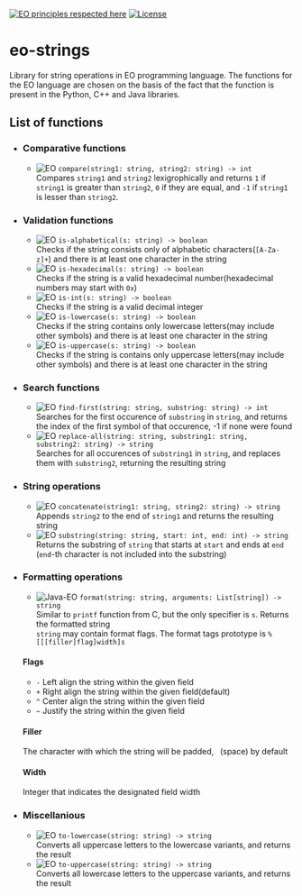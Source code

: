 [![EO principles respected here](https://www.elegantobjects.org/badge.svg)](https://www.elegantobjects.org)
[![License](https://img.shields.io/badge/license-MIT-green.svg)](https://github.com/timolai-andrievich/eo-strings/blob/main/LICENSE)
# eo-strings
Library for string operations in EO programming language.
The functions for the EO language are chosen on the basis of the fact that the function is present in the Python, C++ and Java libraries.
## List of functions
- ### Comparative functions
  - ![EO](https://github.com/timolai-andrievich/eo-strings/blob/marking-in-progress/readme-assets/eo.svg) `compare(string1: string, string2: string) -> int`  
    Compares `string1` and `string2` lexigrophically and returns `1` if `string1` is greater than `string2`, `0` if they are equal, and `-1` if `string1` is lesser than `string2`.
- ### Validation functions
  - ![EO](https://github.com/timolai-andrievich/eo-strings/blob/marking-in-progress/readme-assets/eo.svg) `is-alphabetical(s: string) -> boolean`  
    Checks if the string consists only of alphabetic characters(`[A-Za-z]+`) and there is at least one character in the string
  - ![EO](https://github.com/timolai-andrievich/eo-strings/blob/marking-in-progress/readme-assets/eo.svg) `is-hexadecimal(s: string) -> boolean`  
    Checks if the string is a valid hexadecimal number(hexadecimal numbers may start with `0x`)
  - ![EO](https://github.com/timolai-andrievich/eo-strings/blob/marking-in-progress/readme-assets/eo.svg) `is-int(s: string) -> boolean`  
    Checks if the string is a valid decimal integer
  - ![EO](https://github.com/timolai-andrievich/eo-strings/blob/marking-in-progress/readme-assets/eo.svg) `is-lowercase(s: string) -> boolean`  
    Checks if the string contains only lowercase letters(may include other symbols) and there is at least one character in the string
  - ![EO](https://github.com/timolai-andrievich/eo-strings/blob/marking-in-progress/readme-assets/eo.svg) `is-uppercase(s: string) -> boolean`  
    Checks if the string is contains only uppercase letters(may include other symbols) and there is at least one character in the string
- ### Search functions
  - ![EO](https://github.com/timolai-andrievich/eo-strings/blob/marking-in-progress/readme-assets/eo.svg) `find-first(string: string, substring: string) -> int`  
    Searches for the first occurence of `substring` in `string`, and returns the index of the first symbol of that occurence, -1 if none were found
  - ![EO](https://github.com/timolai-andrievich/eo-strings/blob/marking-in-progress/readme-assets/eo.svg) `replace-all(string: string, substring1: string, substring2: string) -> string`  
    Searches for all occurences of `substring1` in `string`, and replaces them with `substring2`, returning the resulting string
- ### String operations
  - ![EO](https://github.com/timolai-andrievich/eo-strings/blob/marking-in-progress/readme-assets/eo.svg) `concatenate(string1: string, string2: string) -> string`  
    Appends `string2` to the end of `string1` and returns the resulting string
  - ![EO](https://github.com/timolai-andrievich/eo-strings/blob/marking-in-progress/readme-assets/eo.svg) `substring(string: string, start: int, end: int) -> string`  
    Returns the substring of `string` that starts at `start` and ends at `end` (`end`-th character is not included into the substring)
- ### Formatting operations
  -  ![Java-EO](https://github.com/timolai-andrievich/eo-strings/blob/marking-in-progress/readme-assets/java-eo.svg) `format(string: string, arguments: List[string]) -> string`  
    Similar to `printf` function from C, but the only specifier is `s`. Returns the formatted string  
    `string` may contain format flags. The format tags prototype is `%[[[filler]flag]width]s`
    #### Flags
    - `-` Left align the string within the given field
    - `+` Right align the string within the given field(default) 
    - `^` Center align the string within the given field
    - `~` Justify the string within the given field
    #### Filler
    The character with which the string will be padded, ` `(space) by default
    #### Width
    Integer that indicates the designated field width
- ### Miscellanious
  - ![EO](https://github.com/timolai-andrievich/eo-strings/blob/marking-in-progress/readme-assets/eo.svg) `to-lowercase(string: string) -> string`  
    Converts all uppercase letters to the lowercase variants, and returns the result
  - ![EO](https://github.com/timolai-andrievich/eo-strings/blob/marking-in-progress/readme-assets/eo.svg) `to-uppercase(string: string) -> string`  
    Converts all lowercase letters to the uppercase variants, and returns the result
